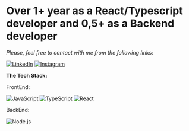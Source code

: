 <h1>Over 1+ year as a  React/Typescript developer and 0,5+ as a Backend developer </h1>

<em>Please, feel free to contact with me from the following links:</em>

[![LinkedIn](https://img.shields.io/badge/LinkedIn-%230077B5.svg?logo=linkedin&logoColor=white)](https://www.linkedin.com/in/danyil-kurka-8bb791217)
[![Instagram](https://img.shields.io/badge/Instagram-%23E4405F.svg?logo=Instagram&logoColor=white)](https://google.com)

<b>The Tech Stack:</b>

FrontEnd: 
  
![JavaScript](https://img.shields.io/badge/-JavaScript-000?&logo=JavaScript) ![TypeScript](https://img.shields.io/badge/-TypeScript-000?&logo=TypeScript)  ![React](https://img.shields.io/badge/-React-000?&logo=React)

BackEnd:  

![Node.js](https://img.shields.io/badge/-Node.js-000?&logo=node.js)
